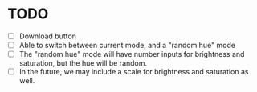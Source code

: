 # TODO
- [ ] Download button
- [ ] Able to switch between current mode, and a "random hue" mode
- [ ] The "random hue" mode will have number inputs for brightness and saturation, but the hue will be random.
- [ ] In the future, we may include a scale for brightness and saturation as well.